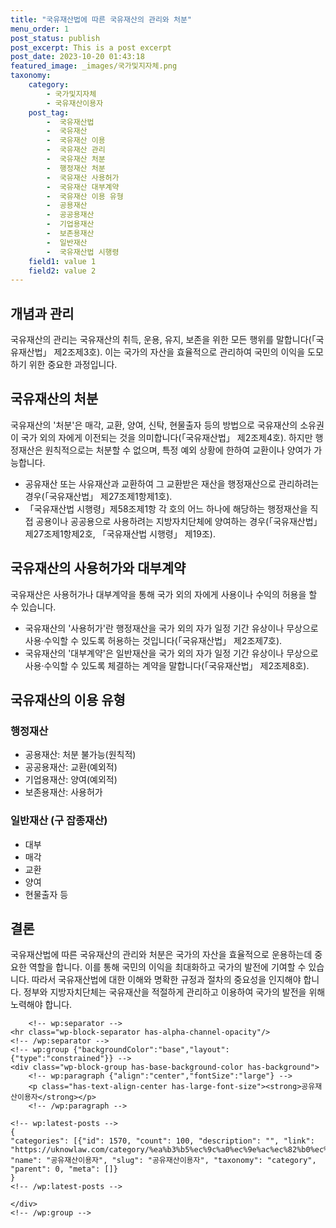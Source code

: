 ```yaml
---
title: "국유재산법에 따른 국유재산의 관리와 처분"
menu_order: 1
post_status: publish
post_excerpt: This is a post excerpt
post_date: 2023-10-20 01:43:18
featured_image: _images/국가및지자체.png
taxonomy:
    category:
        - 국가및지자체
        - 국유재산이용자
    post_tag:
        -  국유재산법
        -  국유재산
        -  국유재산 이용
        -  국유재산 관리
        -  국유재산 처분
        -  행정재산 처분
        -  국유재산 사용허가
        -  국유재산 대부계약
        -  국유재산 이용 유형
        -  공용재산
        -  공공용재산
        -  기업용재산
        -  보존용재산
        -  일반재산
        -  국유재산법 시행령
    field1: value 1
    field2: value 2
---
```



## 개념과 관리
국유재산의 관리는 국유재산의 취득, 운용, 유지, 보존을 위한 모든 행위를 말합니다(「국유재산법」 제2조제3호). 이는 국가의 자산을 효율적으로 관리하여 국민의 이익을 도모하기 위한 중요한 과정입니다.

## 국유재산의 처분
국유재산의 '처분'은 매각, 교환, 양여, 신탁, 현물출자 등의 방법으로 국유재산의 소유권이 국가 외의 자에게 이전되는 것을 의미합니다(「국유재산법」 제2조제4호). 하지만 행정재산은 원칙적으로는 처분할 수 없으며, 특정 예외 상황에 한하여 교환이나 양여가 가능합니다.

- 공유재산 또는 사유재산과 교환하여 그 교환받은 재산을 행정재산으로 관리하려는 경우(「국유재산법」 제27조제1항제1호).
- 「국유재산법 시행령」제58조제1항 각 호의 어느 하나에 해당하는 행정재산을 직접 공용이나 공공용으로 사용하려는 지방자치단체에 양여하는 경우(「국유재산법」 제27조제1항제2호, 「국유재산법 시행령」 제19조).

## 국유재산의 사용허가와 대부계약
국유재산은 사용허가나 대부계약을 통해 국가 외의 자에게 사용이나 수익의 허용을 할 수 있습니다.

- 국유재산의 '사용허가'란 행정재산을 국가 외의 자가 일정 기간 유상이나 무상으로 사용·수익할 수 있도록 허용하는 것입니다(「국유재산법」 제2조제7호).
- 국유재산의 '대부계약'은 일반재산을 국가 외의 자가 일정 기간 유상이나 무상으로 사용·수익할 수 있도록 체결하는 계약을 말합니다(「국유재산법」 제2조제8호).

## 국유재산의 이용 유형

### 행정재산
- 공용재산: 처분 불가능(원칙적)
- 공공용재산: 교환(예외적)
- 기업용재산: 양여(예외적)
- 보존용재산: 사용허가

### 일반재산 (구 잡종재산)
- 대부
- 매각
- 교환
- 양여
- 현물출자 등

## 결론
국유재산법에 따른 국유재산의 관리와 처분은 국가의 자산을 효율적으로 운용하는데 중요한 역할을 합니다. 이를 통해 국민의 이익을 최대화하고 국가의 발전에 기여할 수 있습니다. 따라서 국유재산법에 대한 이해와 명확한 규정과 절차의 중요성을 인지해야 합니다. 정부와 지방자치단체는 국유재산을 적절하게 관리하고 이용하여 국가의 발전을 위해 노력해야 합니다.

        <!-- wp:separator -->
    <hr class="wp-block-separator has-alpha-channel-opacity"/>
    <!-- /wp:separator -->
    <!-- wp:group {"backgroundColor":"base","layout":{"type":"constrained"}} -->
    <div class="wp-block-group has-base-background-color has-background">
        <!-- wp:paragraph {"align":"center","fontSize":"large"} -->
        <p class="has-text-align-center has-large-font-size"><strong>공유재산이용자</strong></p>
        <!-- /wp:paragraph -->
        
    <!-- wp:latest-posts -->
    {
    "categories": [{"id": 1570, "count": 100, "description": "", "link": "https://uknowlaw.com/category/%ea%b3%b5%ec%9c%a0%ec%9e%ac%ec%82%b0%ec%9d%b4%ec%9a%a9%ec%9e%90/", "name": "공유재산이용자", "slug": "공유재산이용자", "taxonomy": "category", "parent": 0, "meta": []}
    }
    <!-- /wp:latest-posts -->
    
    </div>
    <!-- /wp:group -->
    